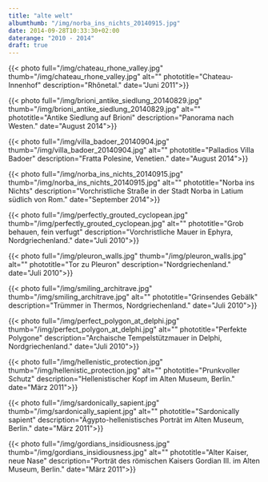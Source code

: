 ```yaml
---
title: "alte welt"
albumthumb: "/img/norba_ins_nichts_20140915.jpg"
date: 2014-09-28T10:33:30+02:00
daterange: "2010 - 2014"
draft: true
---
```


{{< photo full="/img/chateau_rhone_valley.jpg" thumb="/img/chateau_rhone_valley.jpg" alt="" phototitle="Chateau-Innenhof" description="Rhônetal." date="Juni 2011">}}

{{< photo full="/img/brioni_antike_siedlung_20140829.jpg" thumb="/img/brioni_antike_siedlung_20140829.jpg" alt="" phototitle="Antike Siedlung auf Brioni" description="Panorama nach Westen." date="August 2014">}}

{{< photo full="/img/villa_badoer_20140904.jpg" thumb="/img/villa_badoer_20140904.jpg" alt="" phototitle="Palladios Villa Badoer" description="Fratta Polesine, Venetien." date="August 2014">}}

{{< photo full="/img/norba_ins_nichts_20140915.jpg" thumb="/img/norba_ins_nichts_20140915.jpg" alt="" phototitle="Norba ins Nichts" description="Vorchristliche Straße in der Stadt Norba in Latium südlich von Rom." date="September 2014">}}

{{< photo full="/img/perfectly_grouted_cyclopean.jpg" thumb="/img/perfectly_grouted_cyclopean.jpg" alt="" phototitle="Grob behauen, fein verfugt" description="Vorchristliche Mauer in Ephyra, Nordgriechenland." date="Juli 2010">}}

{{< photo full="/img/pleuron_walls.jpg" thumb="/img/pleuron_walls.jpg" alt="" phototitle="Tor zu Pleuron" description="Nordgriechenland." date="Juli 2010">}}

{{< photo full="/img/smiling_architrave.jpg" thumb="/img/smiling_architrave.jpg" alt="" phototitle="Grinsendes Gebälk" description="Trümmer in Thermos, Nordgriechenland." date="Juli 2010">}}

{{< photo full="/img/perfect_polygon_at_delphi.jpg" thumb="/img/perfect_polygon_at_delphi.jpg" alt="" phototitle="Perfekte Polygone" description="Archaische Tempelstützmauer in Delphi, Nordgriechenland." date="Juli 2010">}}

{{< photo full="/img/hellenistic_protection.jpg" thumb="/img/hellenistic_protection.jpg" alt="" phototitle="Prunkvoller Schutz" description="Hellenistischer Kopf im Alten Museum, Berlin." date="März 2011">}}

{{< photo full="/img/sardonically_sapient.jpg" thumb="/img/sardonically_sapient.jpg" alt="" phototitle="Sardonically sapient" description="Ägypto-hellenistisches Porträt im Alten Museum, Berlin." date="März 2011">}}

{{< photo full="/img/gordians_insidiousness.jpg" thumb="/img/gordians_insidiousness.jpg" alt="" phototitle="Alter Kaiser, neue Nase" description="Porträt des römischen Kaisers Gordian III. im Alten Museum, Berlin." date="März 2011">}}



